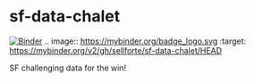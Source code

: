 # sf-data-chalet

[![Binder](https://mybinder.org/badge_logo.svg)](https://mybinder.org/v2/gh/sellforte/sf-data-chalet/HEAD)
.. image:: https://mybinder.org/badge_logo.svg
 :target: https://mybinder.org/v2/gh/sellforte/sf-data-chalet/HEAD

SF challenging data for the win!
